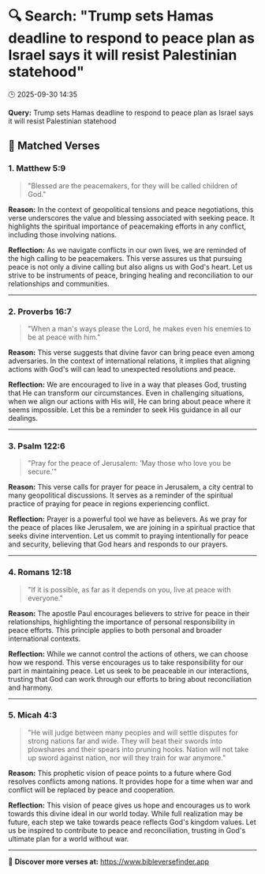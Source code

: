 # 🔍 Search: "Trump sets Hamas deadline to respond to peace plan as Israel says it will resist Palestinian statehood"
🕒 2025-09-30 14:35

**Query:** Trump sets Hamas deadline to respond to peace plan as Israel says it will resist Palestinian statehood

## 📖 Matched Verses

### 1. Matthew 5:9
> "Blessed are the peacemakers, for they will be called children of God."

**Reason:** In the context of geopolitical tensions and peace negotiations, this verse underscores the value and blessing associated with seeking peace. It highlights the spiritual importance of peacemaking efforts in any conflict, including those involving nations.

**Reflection:** As we navigate conflicts in our own lives, we are reminded of the high calling to be peacemakers. This verse assures us that pursuing peace is not only a divine calling but also aligns us with God's heart. Let us strive to be instruments of peace, bringing healing and reconciliation to our relationships and communities.

---

### 2. Proverbs 16:7
> "When a man's ways please the Lord, he makes even his enemies to be at peace with him."

**Reason:** This verse suggests that divine favor can bring peace even among adversaries. In the context of international relations, it implies that aligning actions with God's will can lead to unexpected resolutions and peace.

**Reflection:** We are encouraged to live in a way that pleases God, trusting that He can transform our circumstances. Even in challenging situations, when we align our actions with His will, He can bring about peace where it seems impossible. Let this be a reminder to seek His guidance in all our dealings.

---

### 3. Psalm 122:6
> "Pray for the peace of Jerusalem: 'May those who love you be secure.'"

**Reason:** This verse calls for prayer for peace in Jerusalem, a city central to many geopolitical discussions. It serves as a reminder of the spiritual practice of praying for peace in regions experiencing conflict.

**Reflection:** Prayer is a powerful tool we have as believers. As we pray for the peace of places like Jerusalem, we are joining in a spiritual practice that seeks divine intervention. Let us commit to praying intentionally for peace and security, believing that God hears and responds to our prayers.

---

### 4. Romans 12:18
> "If it is possible, as far as it depends on you, live at peace with everyone."

**Reason:** The apostle Paul encourages believers to strive for peace in their relationships, highlighting the importance of personal responsibility in peace efforts. This principle applies to both personal and broader international contexts.

**Reflection:** While we cannot control the actions of others, we can choose how we respond. This verse encourages us to take responsibility for our part in maintaining peace. Let us seek to be peaceable in our interactions, trusting that God can work through our efforts to bring about reconciliation and harmony.

---

### 5. Micah 4:3
> "He will judge between many peoples and will settle disputes for strong nations far and wide. They will beat their swords into plowshares and their spears into pruning hooks. Nation will not take up sword against nation, nor will they train for war anymore."

**Reason:** This prophetic vision of peace points to a future where God resolves conflicts among nations. It provides hope for a time when war and conflict will be replaced by peace and cooperation.

**Reflection:** This vision of peace gives us hope and encourages us to work towards this divine ideal in our world today. While full realization may be future, each step we take towards peace reflects God's kingdom values. Let us be inspired to contribute to peace and reconciliation, trusting in God's ultimate plan for a world without war.

---

🔗 **Discover more verses at:** https://www.bibleversefinder.app
